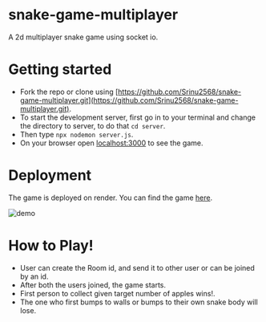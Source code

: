 

# snake-game-multiplayer
A 2d multiplayer snake game using socket io.

# Getting started
* Fork the repo or clone using [https://github.com/Srinu2568/snake-game-multiplayer.git](https://github.com/Srinu2568/snake-game-multiplayer.git).
* To start the development server, first go in to your terminal and change the directory to server, to do that ```cd server```.
* Then type ```npx nodemon server.js```.
* On your browser open [localhost:3000](http://localhost:300) to see the game.

# Deployment
The game is deployed on render.
You can find the game [here](https://snake-pass.onrender.com/).


![demo](https://user-images.githubusercontent.com/86238631/226584911-045902a2-5c44-4b4a-98bf-6dba1fab1053.gif)


# How to Play!

* User can create the Room id, and send it to other user or can be joined by an id.
* After both the users joined, the game starts.
* First person to collect given target number of apples wins!.
* The one who first bumps to walls or bumps to their own snake body will lose.
